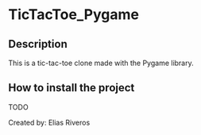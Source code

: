 # TicTacToe_Pygame

## Description

This is a tic-tac-toe clone made with the Pygame library.

## How to install the project

TODO


Created by: Elias Riveros
